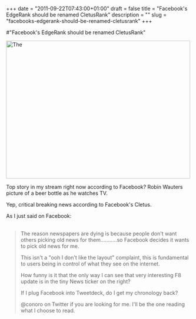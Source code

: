 +++
date = "2011-09-22T07:43:00+01:00"
draft = false
title = "Facebook's EdgeRank should be renamed CletusRank"
description = ""
slug = "facebooks-edgerank-should-be-renamed-cletusrank"
+++

#"Facebook's EdgeRank should be renamed CletusRank"

 <p><div class='p_embed p_image_embed'>
<a href="http://getfile7.posterous.com/getfile/files.posterous.com/conoroneill/xdc1oDouSgUPNFR3Ra6xXDsGVrVwNXz4b2bTjSDYsI8AUEW65PF7v4QqKPsP/The.Simpsons.48.jpg.scaled.1000.jpg"><img alt="The" height="375" src="http://getfile5.posterous.com/getfile/files.posterous.com/conoroneill/1ExiVKS1wByrnis1HJs8y6wcWcueU7DSZcqmfSapFQeFs73iSZitrARjhXi2/The.Simpsons.48.jpg.scaled.500.jpg" width="500" /></a>
</div>
</p>
<p>Top story in my stream right now according to Facebook? Robin Wauters picture of a beer bottle as he watches TV.&nbsp;</p>
<p />
<div>Yep,&nbsp;critical&nbsp;breaking news according to Facebook's Cletus.</div>
<p />
<p />
<p />
<div>As I just said on Facebook:</div>
<div><br />
<blockquote class="posterous_medium_quote">The reason newspapers are dying is because people don't want others picking old news for them...........so Facebook decides it wants to pick old news for me.&nbsp;<p /> This isn't a "ooh I don't like the layout" complaint, this is fundamental to users being in control of what they see on the internet.&nbsp;<p />How funny is it that the only way I can see that very interesting F8 update is in the tiny News ticker on the right?<p /> If I plug Facebook into Tweetdeck, do I get my chronology back?<p />@conoro on Twitter if you are looking for me. I'll be the one reading what I choose to read.</blockquote>
</div>
 